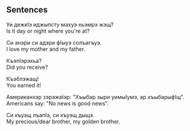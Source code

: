 ## Sentences

Уи дежкIэ иджыпсту махуэ хьэмрэ жэщ?  
Is it day or night where you're at?

Си анэри си адэри фIыуэ солъагъуэ.  
I love my mother and my father.

КъэпIэрэхьа?  
Did you receive?

Къэблэжащ!  
You earned it!

Американхэр зэрэжаIэр: "Хъыбар зыри уимыIумэ, ар хъыбарыфIщ".  
Americans say: "No news is good news".

Си къуэщ лъапIэ, си къуэщ дыщэ.  
My precious/dear brother, my golden brother.

